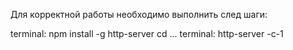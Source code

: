 Для корректной работы необходимо выполнить след шаги:

terminal: npm install -g http-server
cd ...
terminal: http-server -c-1